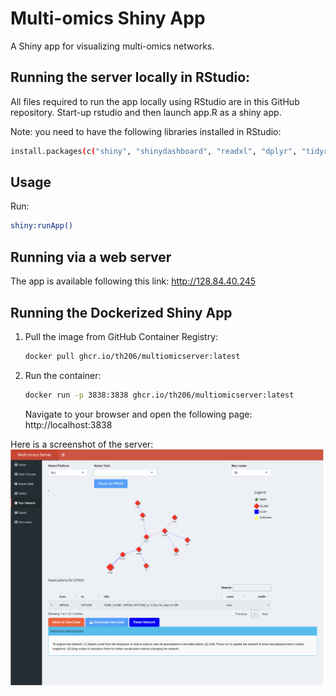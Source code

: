# Multi-omics Shiny App
A Shiny app for visualizing multi-omics networks.

## Running the server locally in RStudio:
All files required to run the app locally using RStudio are in this GitHub repository. Start-up rstudio and then launch app.R as a shiny app.

Note: you need to have the following libraries installed in RStudio:

```bash
install.packages(c("shiny", "shinydashboard", "readxl", "dplyr", "tidyr", "visNetwork", "DT", "shinyWidgets", "igraph","rlang"))
```
## Usage
Run:
```bash
shiny:runApp()
```
## Running via a web server
The app is available following this link: http://128.84.40.245 

## Running the Dockerized Shiny App
1. Pull the image from GitHub Container Registry:
   ```bash
   docker pull ghcr.io/th206/multiomicserver:latest
   ```
2. Run the container:
   ```bash
   docker run -p 3838:3838 ghcr.io/th206/multiomicserver:latest
   ```
   Navigate to your browser and open the following page: http://localhost:3838

Here is a screenshot of the server:
![My Image](www/about.png)
